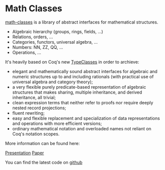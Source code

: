 Math Classes
============

[math-classes](https://math-classes.github.io/) is a library of abstract interfaces for mathematical structures.

-   Algebraic hierarchy (groups, rings, fields, ...)
-   Relations, orders, ...
-   Categories, functors, universal algebra, ...
-   Numbers: NN, ZZ, QQ, ...
-   Operations, ...

It's heavily based on Coq's new [TypeClasses](../TypeClasses) in order to archieve:

-   elegant and mathematically sound abstract interfaces for algebraic and numeric structures up to and including rationals (with practical use of universal algebra and category theory);
-   a very flexible purely predicate-based representation of algebraic structures that makes sharing, multiple inheritance, and derived inheritance, all trivial;
-   clean expression terms that neither refer to proofs nor require deeply nested record projections;
-   fluent rewriting;
-   easy and flexible replacement and specialization of data representations and operations with more efficient versions;
-   ordinary mathematical notation and overloaded names not reliant on Coq's notation scopes.

More information can be found here:

[Presentation](http://robbertkrebbers.nl/research/slides/typeclasses_paris.pdf) [Paper](http://arxiv.org/abs/1102.1323/)

You can find the latest code on [github](https://github.com/math-classes/math-classes)
